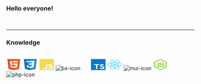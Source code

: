 ### Hello everyone!

<br>
<hr>
<div>
  <h3>Knowledge</h3><br>


  <img height="30" width="40" alt="html-icon" src="https://raw.githubusercontent.com/devicons/devicon/master/icons/html5/html5-original.svg">
  <img height="30" width="40" alt="css-icon" src="https://raw.githubusercontent.com/devicons/devicon/master/icons/css3/css3-original.svg">
  <img height="30" width="40" alt="js-icon"  src="https://raw.githubusercontent.com/devicons/devicon/master/icons/javascript/javascript-plain.svg">
  <img height="29" width="38" alt="bs-icon" src="https://upload.wikimedia.org/wikipedia/commons/thumb/b/b2/Bootstrap_logo.svg/1280px-Bootstrap_logo.svg.png">
  &nbsp&nbsp&nbsp&nbsp&nbsp
  <img height="30" width="40" alt="ts-icon" src="https://raw.githubusercontent.com/devicons/devicon/master/icons/typescript/typescript-original.svg">
  <img height="30" width="40" alt="react-icon" src="https://raw.githubusercontent.com/devicons/devicon/master/icons/react/react-original.svg">
  <img height="30" width="40" alt="mui-icon" src="https://mui.com/static/logo.png">
  <img height="30" width="40" alt="nodejs-icon" src="https://raw.githubusercontent.com/devicons/devicon/master/icons/nodejs/nodejs-original.svg">

  <img height="20" width="40" alt="php-icon" src="https://www.php.net/images/logos/php-logo-bigger.png">
  


  
   
